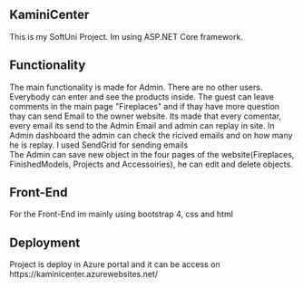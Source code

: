 <h2>KaminiCenter</h2>

<div>This is my SoftUni Project. Im using ASP.NET Core framework.</div>

<h2>Functionality</h2>
<div>The main functionality is made for Admin. There are no other users. Everybody can enter and see the products inside. The guest can leave comments in the main page "Fireplaces" and if thay have more question thay can send Email to the owner website. Its made that every comentar, every email its send to the Admin Email and admin can replay in site. In Admin dashboard the admin can check the ricived emails and on how many he is replay. I used SendGrid for sending emails</div>
<div>The Admin can save new object in the four pages of the website(Fireplaces, FinishedModels, Projects and Accessoiries), he can edit and delete objects.</div>

<h2>Front-End</h2>
<div>For the Front-End im mainly using bootstrap 4, css and html</div>

<h2>Deployment</h2>
<dev>Project is deploy in Azure portal and it can be access on https://kaminicenter.azurewebsites.net/</div>
